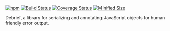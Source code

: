 [![npm](https://img.shields.io/npm/v/debrief.svg)](https://www.npmjs.com/package/debrief)
[![Build Status](https://img.shields.io/travis/nvie/debrief.js/master.svg)](https://travis-ci.org/nvie/debrief.js)
[![Coverage Status](https://img.shields.io/coveralls/nvie/debrief.js/master.svg)](https://coveralls.io/github/nvie/debrief.js?branch=master)
[![Minified Size](https://badgen.net/bundlephobia/minzip/debrief)](https://bundlephobia.com/result?p=debrief)

Debrief, a library for serializing and annotating JavaScript objects for human
friendly error output.
